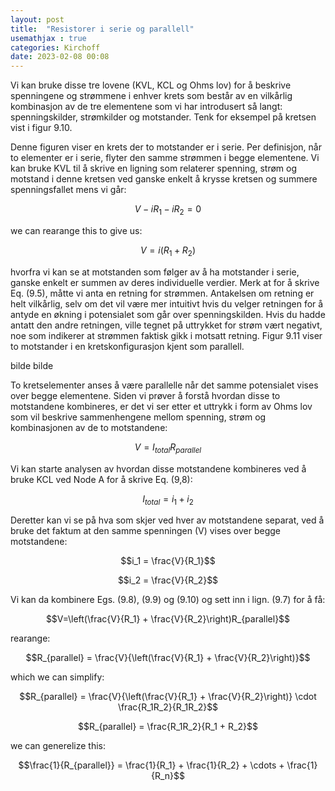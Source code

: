 ```yaml
---
layout: post
title:  "Resistorer i serie og parallell"
usemathjax : true
categories: Kirchoff
date: 2023-02-08 00:08
---
```


Vi kan bruke disse tre lovene (KVL, KCL og Ohms lov) for å beskrive spenningene og strømmene i enhver krets som består av en vilkårlig kombinasjon av de tre elementene som vi har introdusert så langt: spenningskilder, strømkilder og motstander. Tenk for eksempel på kretsen vist i figur 9.10.

Denne figuren viser en krets der to motstander er i serie. Per definisjon, når to elementer er i serie, flyter den samme strømmen i begge elementene. Vi kan bruke KVL til å skrive en ligning som relaterer spenning, strøm og motstand i denne kretsen ved ganske enkelt å krysse kretsen og summere spenningsfallet mens vi går:

$$ V-iR_1 - iR_2 = 0$$

we can rearange this to give us:

$$V= i(R_1 + R_2)$$

hvorfra vi kan se at motstanden som følger av å ha motstander i serie, ganske enkelt er summen av deres individuelle verdier.
Merk at for å skrive Eq. (9.5), måtte vi anta en retning for strømmen. Antakelsen om retning er helt vilkårlig, selv om det vil være mer intuitivt hvis du velger retningen for å antyde en økning i potensialet som går over spenningskilden. Hvis du hadde antatt den andre retningen, ville tegnet på uttrykket for strøm vært negativt, noe som indikerer at strømmen faktisk gikk i motsatt retning.
Figur 9.11 viser to motstander i en kretskonfigurasjon kjent som parallell.

bilde bilde

To kretselementer anses å være parallelle når det samme potensialet vises over begge elementene.
Siden vi prøver å forstå hvordan disse to motstandene kombineres, er det vi ser etter et uttrykk i form av Ohms lov som vil beskrive sammenhengene mellom spenning, strøm og kombinasjonen av de to motstandene:

$$V = I_{total}R_{parallel}$$

Vi kan starte analysen av hvordan disse motstandene kombineres ved å bruke KCL ved Node
A for å skrive Eq. (9,8):

$$I_{total} = i_1 + i_2$$

Deretter kan vi se på hva som skjer ved hver av motstandene separat, ved å bruke det faktum at den samme spenningen (V) vises over begge motstandene:

$$i_1 = \frac{V}{R_1}$$

$$i_2 = \frac{V}{R_2}$$

Vi kan da kombinere Egs. (9.8), (9.9) og (9.10) og sett inn i lign. (9.7) for å få:

$$V=\left(\frac{V}{R_1} + \frac{V}{R_2}\right)R_{parallel}$$

rearange:

$$R_{parallel} = \frac{V}{\left(\frac{V}{R_1} + \frac{V}{R_2}\right)}$$

which we can simplify:

$$R_{parallel} = \frac{V}{\left(\frac{V}{R_1} + \frac{V}{R_2}\right)} \cdot \frac{R_1R_2}{R_1R_2}$$

$$R_{parallel} = \frac{R_1R_2}{R_1 + R_2}$$

we can generelize this:

$$\frac{1}{R_{parallel}} = \frac{1}{R_1} + \frac{1}{R_2} + \cdots + \frac{1}{R_n}$$